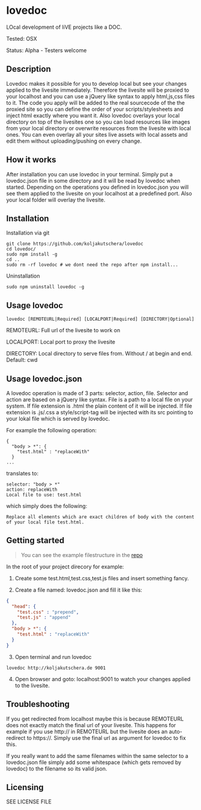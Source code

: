 # lovedoc

LOcal development of liVE projects like a DOC.

Tested: OSX

Status: Alpha - Testers welcome

## Description

Lovedoc makes it possible for you to develop local but see your changes applied to the livesite immediately. Therefore the livesite will be proxied to your localhost and you can use a jQuery like syntax to apply html,js,css files to it. The code you apply will be added to the real sourcecode of the the proxied site so you can define the order of your scripts/stylesheets and inject html exactly where you want it. Also lovedoc overlays your local directory on top of the livesites one so you can load resources like images from your local directory or overwrite resources from the livesite with local ones. You can even overlay all your sites live assets with local assets and edit them without uploading/pushing on every change.

## How it works

After installation you can use lovedoc in your terminal. Simply put a lovedoc.json file in some directory and it will be read by lovedoc when started. Depending on the operations you defined in lovedoc.json you will see them applied to the livesite on your localhost at a predefined port. Also your local folder will overlay the livesite.

## Installation

Installation via git

```shell
git clone https://github.com/koljakutschera/lovedoc
cd lovedoc/
sudo npm install -g
cd ..
sudo rm -rf lovedoc # we dont need the repo after npm install...
```

Uninstallation

```shell
sudo npm uninstall lovedoc -g
```

## Usage lovedoc

```shell
lovedoc [REMOTEURL|Required] [LOCALPORT|Required] [DIRECTORY|Optional]
```

REMOTEURL: Full url of the livesite to work on

LOCALPORT: Local port to proxy the livesite 

DIRECTORY: Local directory to serve files from. Without / at begin and end. Default: cwd


## Usage lovedoc.json

A lovedoc operation is made of 3 parts: selector, action, file.
Selector and action are based on a jQuery like syntax. File is a path to a local file on your system. If file extension is .html the plain content of it will be injected. If file extension is .js/.css a style/script-tag will be injected with its src pointing to your lokal file which is served by lovedoc.

For example the following operation:

```shell
{
  "body > *": {
    "test.html" : "replaceWith"
  }
...
```

translates to: 

```
selector: "body > *"
action: replaceWith
Local file to use: test.html
```

which simply does the following:

```
Replace all elements which are exact children of body with the content of your local file test.html.
```

## Getting started
> You can see the example filestructure in the [repo](https://github.com/koljakutschera/lovedoc/tree/master/test)

In the root of your project direcory for example:

1. Create some test.html,test.css,test.js files and insert something fancy.

2. Create a file named: lovedoc.json and fill it like this:

```json
{
  "head": {
    "test.css" : "prepend",
    "test.js" : "append"
  },
  "body > *": {
    "test.html" : "replaceWith"
  }
}
```

3. Open terminal and run lovedoc

```shell
lovedoc http://koljakutschera.de 9001
```

4. Open browser and goto: localhost:9001 to watch your changes applied to the livesite.

## Troubleshooting

If you get redirected from localhost maybe this is because REMOTEURL does not exactly match the final url of your livesite. This happens for example if you use http:// in REMOTEURL but the livesite does an auto-redirect to https://. Simply use the final url as argument for lovedoc to fix this.

If you really want to add the same filenames within the same selector to a lovedoc.json file simply add some whitespace (which gets removed by lovedoc) to the filename so its valid json.

## Licensing

SEE LICENSE FILE
